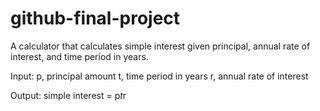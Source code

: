 # github-final-project
A calculator that calculates simple interest given principal, annual rate of interest, and time period in years.

Input: 
  p, principal amount
  t, time period in years
  r, annual rate of interest
 
 Output: 
  simple interest = p*t*r
